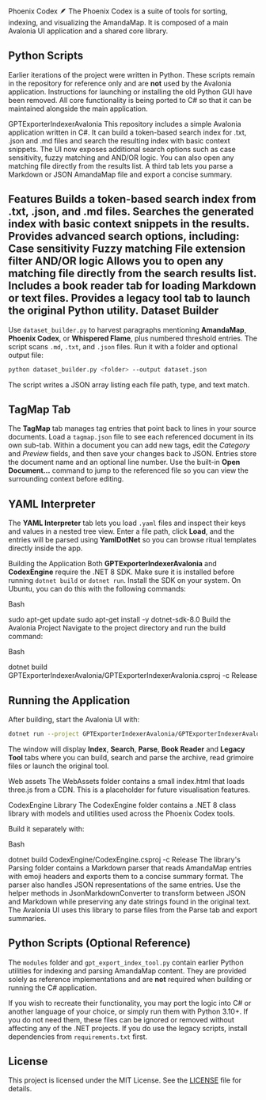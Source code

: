 Phoenix Codex 🪶
The Phoenix Codex is a suite of tools for sorting, indexing, and visualizing the AmandaMap. It is composed of a main Avalonia UI application and a shared core library.

## Python Scripts

Earlier iterations of the project were written in Python. These scripts remain in
the repository for reference only and are **not** used by the Avalonia
application. Instructions for launching or installing the old Python GUI have
been removed. All core functionality is being ported to C# so that it can be
maintained alongside the main application.

GPTExporterIndexerAvalonia
This repository includes a simple Avalonia application written in C#. It can
build a token-based search index for .txt, .json and .md files and search
the resulting index with basic context snippets. The UI now exposes additional
search options such as case sensitivity, fuzzy matching and AND/OR logic. You
can also open any matching file directly from the results list. A third tab
lets you parse a Markdown or JSON AmandaMap file and export a concise summary.

Features
Builds a token-based search index from .txt, .json, and .md files.
Searches the generated index with basic context snippets in the results.
Provides advanced search options, including:
Case sensitivity
Fuzzy matching
File extension filter
AND/OR logic
Allows you to open any matching file directly from the search results list.
Includes a book reader tab for loading Markdown or text files.
Provides a legacy tool tab to launch the original Python utility.
Dataset Builder
---------------
Use `dataset_builder.py` to harvest paragraphs mentioning **AmandaMap**, **Phoenix Codex**, or **Whispered Flame**, plus numbered threshold entries. The script scans `.md`, `.txt`, and `.json` files. Run it with a folder and optional output file:

```bash
python dataset_builder.py <folder> --output dataset.json
```
The script writes a JSON array listing each file path, type, and text match.

TagMap Tab
-----------
The **TagMap** tab manages tag entries that point back to lines in your source documents.
Load a `tagmap.json` file to see each referenced document in its own sub-tab. Within a document you can add new tags, edit the *Category* and *Preview* fields, and then save your changes back to JSON.
Entries store the document name and an optional line number. Use the built-in **Open Document...** command to jump to the referenced file so you can view the surrounding context before editing.

YAML Interpreter
----------------
The **YAML Interpreter** tab lets you load `.yaml` files and inspect their keys and values in a nested tree view.
Enter a file path, click **Load**, and the entries will be parsed using **YamlDotNet** so you can browse ritual templates directly inside the app.

Building the Application
Both **GPTExporterIndexerAvalonia** and **CodexEngine** require the .NET&nbsp;8 SDK. Make sure it is installed before running `dotnet build` or `dotnet run`.
Install the SDK on your system. On Ubuntu, you can do this with the following commands:

Bash

sudo apt-get update
sudo apt-get install -y dotnet-sdk-8.0
Build the Avalonia Project Navigate to the project directory and run the build command:

Bash

dotnet build GPTExporterIndexerAvalonia/GPTExporterIndexerAvalonia.csproj -c Release

Running the Application
-----------------------
After building, start the Avalonia UI with:

```bash
dotnet run --project GPTExporterIndexerAvalonia/GPTExporterIndexerAvalonia.csproj
```

The window will display **Index**, **Search**, **Parse**, **Book Reader** and **Legacy Tool** tabs where you can build, search and parse the archive, read grimoire files or launch the original tool.


Web assets
The WebAssets folder contains a small index.html that loads three.js from a CDN. This is a placeholder for future visualisation features.

CodexEngine Library
The CodexEngine folder contains a .NET 8 class library with models and utilities used across the Phoenix Codex tools.

Build it separately with:

Bash

dotnet build CodexEngine/CodexEngine.csproj -c Release
The library's Parsing folder contains a Markdown parser that reads AmandaMap entries with emoji headers and exports them to a concise summary format.
The parser also handles JSON representations of the same entries. Use the helper methods in JsonMarkdownConverter to transform between JSON and Markdown while preserving any date strings found in the original text.
The Avalonia UI uses this library to parse files from the Parse tab and export summaries.

Python Scripts (Optional Reference)
----------------------------------
The `modules` folder and `gpt_export_index_tool.py` contain earlier Python
utilities for indexing and parsing AmandaMap content. They are provided solely
as reference implementations and are **not** required when building or running
the C# application.

If you wish to recreate their functionality, you may port the logic into C# or
another language of your choice, or simply run them with Python 3.10+. If you do
not need them, these files can be ignored or removed without affecting any of
the .NET projects.
If you do use the legacy scripts, install dependencies from `requirements.txt` first.

## License

This project is licensed under the MIT License. See the [LICENSE](LICENSE) file for details.
